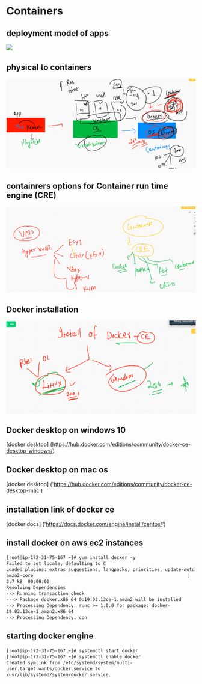 # Containers 

## deployment model of apps

<img src="app.png">

## physical to containers 

<img src="p2c.png">


## containrers options for Container run time engine (CRE)

<img src="cre.png">

## Docker installation 

<img src="c_install.png">

## Docker desktop on windows 10

[docker desktop] (https://hub.docker.com/editions/community/docker-ce-desktop-windows/)

## Docker desktop on mac os

[docker desktop] ('https://hub.docker.com/editions/community/docker-ce-desktop-mac')


## installation link of docker ce 

[docker docs] ('https://docs.docker.com/engine/install/centos/')

## install docker on aws ec2 instances

```
[root@ip-172-31-75-167 ~]# yum install docker -y
Failed to set locale, defaulting to C
Loaded plugins: extras_suggestions, langpacks, priorities, update-motd
amzn2-core                                                         | 3.7 kB  00:00:00     
Resolving Dependencies
--> Running transaction check
---> Package docker.x86_64 0:19.03.13ce-1.amzn2 will be installed
--> Processing Dependency: runc >= 1.0.0 for package: docker-19.03.13ce-1.amzn2.x86_64
--> Processing Dependency: con

```

## starting docker engine 

```
[root@ip-172-31-75-167 ~]# systemctl start docker 
[root@ip-172-31-75-167 ~]# systemctl enable docker 
Created symlink from /etc/systemd/system/multi-user.target.wants/docker.service to /usr/lib/systemd/system/docker.service.

```
